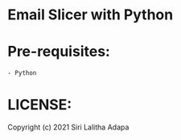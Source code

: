 # Email Slicer with Python

Pre-requisites:
==========================
```
- Python
```

LICENSE:
==========================
Copyright (c) 2021 Siri Lalitha Adapa
